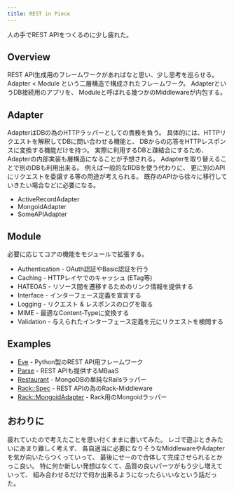 ```yaml
---
title: REST in Piece
---
```


人の手でREST APIをつくるのに少し疲れた。

## Overview
REST API生成用のフレームワークがあればなと思い、少し思考を巡らせる。
Adapter < Module という二層構造で構成されたフレームワーク。
AdapterというDB接続用のアプリを、
Moduleと呼ばれる幾つかのMiddlewareが内包する。

## Adapter
AdapterはDBの為のHTTPラッパーとしての責務を負う。
具体的には、HTTPリクエストを解釈してDBに問い合わせる機能と、
DBからの応答をHTTPレスポンスに変換する機能だけを持つ。
実際に利用するDBと疎結合にするため、Adapterの内部実装も層構造になることが予想される。
Adapterを取り替えることで別のDBも利用出来る。
例えば一般的なRDBを使う代わりに、
更に別のAPIにリクエストを委譲する等の用途が考えられる。
既存のAPIから徐々に移行していきたい場合などに必要になる。

* ActiveRecordAdapter
* MongoidAdapter
* SomeAPIAdapter

## Module
必要に応じてコアの機能をモジュールで拡張する。

* Authentication - OAuth認証やBasic認証を行う
* Caching - HTTPレイヤでのキャッシュ (ETag等)
* HATEOAS - リソース間を遷移するためのリンク情報を提供する
* Interface - インターフェース定義を宣言する
* Logging - リクエスト & レスポンスのログを取る
* MIME - 最適なContent-Typeに変換する
* Validation - 与えられたインターフェース定義を元にリクエストを検閲する

## Examples
* [Eve](http://python-eve.org/index.html) - Python製のREST API用フレームワーク
* [Parse](https://parse.com/docs/rest) - REST APIも提供するMBaaS
* [Restaurant](https://github.com/r7kamura/restaurant/) - MongoDBの単純なRailsラッパー
* [Rack::Spec](https://github.com/r7kamura/rack-spec) - REST APIの為のRack-Middleware
* [Rack::MongoidAdapter](https://github.com/r7kamura/rack-mongoid_adapter) - Rack用のMongoidラッパー

## おわりに
疲れていたので考えたことを思い付くままに書いてみた。
レゴで遊ぶときみたいにあまり難しく考えず、
各自適当に必要になりそうなMiddlewareやAdapterを気が向いたらつくっていって、
最後にせーので合体して完成させられるとかっこ良い。
特に何か新しい発想はなくて、品質の良いパーツがもう少し増えていって、
組み合わせるだけで何か出来るようになったらいいなという話だった。
